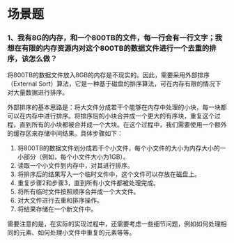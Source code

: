 # 场景题

### 1、我有8G的内存，和一个800TB的文件，每一行会有一行文字；我想在有限的内存资源内对这个800TB的数据文件进行一个去重的排序，该怎么做？

将800TB的数据文件放入8GB的内存是不现实的。因此，需要采用外部排序（External Sort）算法，它是一种基于磁盘的排序算法，可在内存有限的情况下对大量数据进行排序。

外部排序的基本思路是：将大文件分成若干个能够在内存中处理的小块，每一块都可以在内存中进行排序。将排序后的小块合并成一个更大的有序块，重复这个过程，直到所有的小块都被合并成一个大块。在这个过程中，我们需要使用一个额外的缓存区来存储中间结果。具体步骤如下：

1. 将800TB的数据文件划分成若干个小文件，每个小文件的大小为内存大小的一小部分（例如，每个小文件大小为1GB）。
2. 读取一个小文件到内存中，对其进行排序。
3. 将排序后的结果写入一个临时文件中，这个文件可以存放在磁盘上。
4. 重复步骤2和步骤3，直到所有小文件都被处理完成。
5. 将所有临时文件按照顺序合并成一个大文件。
6. 对大文件进行去重和排序操作。
7. 将结果存储在一个新文件中。

需要注意的是，在实际的实现过程中，还需要考虑一些细节问题，例如如何处理相同的元素、如何处理小文件中重复的元素等等。